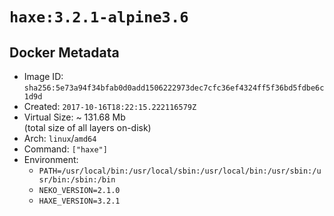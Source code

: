 # `haxe:3.2.1-alpine3.6`

## Docker Metadata

- Image ID: `sha256:5e73a94f34bfab0d0add1506222973dec7cfc36ef4324ff5f36bd5fdbe6c1d9d`
- Created: `2017-10-16T18:22:15.222116579Z`
- Virtual Size: ~ 131.68 Mb  
  (total size of all layers on-disk)
- Arch: `linux`/`amd64`
- Command: `["haxe"]`
- Environment:
  - `PATH=/usr/local/bin:/usr/local/sbin:/usr/local/bin:/usr/sbin:/usr/bin:/sbin:/bin`
  - `NEKO_VERSION=2.1.0`
  - `HAXE_VERSION=3.2.1`
